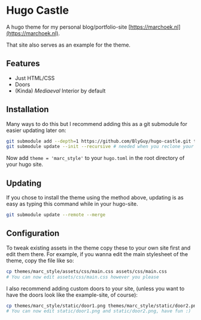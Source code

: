 # Hugo Castle

A hugo theme for my personal blog/portfolio-site [https://marchoek.nl](https://marchoek.nl).

That site also serves as an example for the theme.

## Features

* Just HTML/CSS
* Doors
* (Kinda) *Mediaeval* Interior by default

## Installation

Many ways to do this but I recommend adding this as a git submodule for easier updating later on:

```sh
git submodule add --depth=1 https://github.com/BlyGuy/hugo-castle.git themes/hugo-castle
git submodule update --init --recursive # needed when you reclone your repo (submodules may not get cloned automatically)
```

Now add `theme = 'marc_style'` to your `hugo.toml` in the root directory of your hugo site.

## Updating

If you chose to install the theme using the method above,
updating is as easy as typing this command while in your hugo-site.

```sh
git submodule update --remote --merge
```

## Configuration

To tweak existing assets in the theme copy these to your own site first and edit them there.
For example, if you wanna edit the main stylesheet of the theme, copy the file like so:

```sh
cp themes/marc_style/assets/css/main.css assets/css/main.css
# You can now edit assets/css/main.css however you please
```

I also recommend adding custom doors to your site,
(unless you want to have the doors look like the example-site, of course):

```sh
cp themes/marc_style/static/door1.png themes/marc_style/static/door2.png static
# You can now edit static/door1.png and static/door2.png, have fun :)
```
